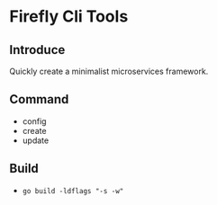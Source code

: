 # Firefly Cli Tools

## Introduce
Quickly create a minimalist microservices framework.

## Command
- config
- create
- update


## Build
- `go build -ldflags "-s -w"`